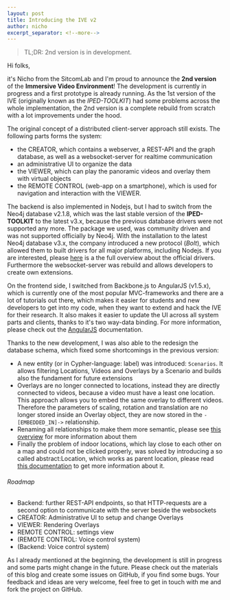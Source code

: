 ```yaml
---
layout: post
title: Introducing the IVE v2
author: nicho
excerpt_separator: <!--more-->
---
```


> TL;DR: 2nd version is in development.

<!--more-->

Hi folks,

it's Nicho from the SitcomLab and I'm proud to announce the **2nd version** of the **Immersive Video Environment**! The development is currently in progress and a first prototype is already running. As the 1st version of the IVE (originally known as the *IPED-TOOLKIT*)  had some problems across the whole implementation, the 2nd version is a complete rebuild from scratch with a lot improvements under the hood.

The original concept of a distributed client-server approach still exists. The following parts forms the system:

* the CREATOR, which contains a webserver, a REST-API and the graph database, as well as a websocket-server for realtime communication
* an administrative UI to organize the data
* the VIEWER, which can play the panoramic videos and overlay them with virtual objects
* the REMOTE CONTROL (web-app on a smartphone), which is used for navigation and interaction with the VIEWER.

The backend is also implemented in Nodejs, but I had to switch from the Neo4j database v2.1.8, which was the last stable version of the **IPED-TOOLKIT** to the latest v3.x, because the previous database drivers were not supported any more. The package we used, was community driven and was not supported officially by Neo4j. With the installation to the latest Neo4j database v3.x, the company introduced a new protocol (*Bolt*), which allowed them to built drivers for all major platforms, including Nodejs. If you are interested, please [here](https://neo4j.com/developer/language-guides/) is a the full overview about the official drivers.
Furthermore the websocket-server was rebuild and allows developers to create own extensions.

On the frontend side, I switched from Backbone.js to AngularJS (v1.5.x), which is currently one of the most popular MVC-frameworks and there are a lot of tutorials out there, which makes it easier for students and new developers to get into my code, when they want to extend and hack the IVE for their research. It also makes it easier to update the UI across all system parts and clients, thanks to it's two way-data binding. For more information, please check out the [AngularJS](https://angularjs.org) documentation.

Thanks to the new development, I was also able to the redesign the database schema, which fixed some shortcomings in the previous version:

* A new entity (or in Cypher-language: label) was introduced: `Scenarios`. It allows filtering Locations, Videos and Overlays by a Scenario and builds also the fundament for future extensions
* Overlays are no longer connected to locations, instead they are directly connected to videos, because a video must have a least one location. This approach allows you to embed the same overlay to different videos. Therefore the parameters of scaling, rotation and translation are no longer stored inside an Overlay object, they are now stored in the `-[EMBEDDED_IN]->` relationship.
* Renaming all relationships to make them more semantic, please see [this overview](/graph/#relationships) for more information about them
* Finally the problem of indoor locations, which lay close to each other on a map and could not be clicked properly, was solved by introducing a so called <span class="label label-abstract-location">abstract:Location</span>, which works as parent location, please read [this documentation](/graph/#parent-location-approach) to get more information about it.

###### Roadmap
* Backend: further REST-API endpoints, so that HTTP-requests are a second option to communicate with the server beside the websockets
* CREATOR: Administrative UI to setup and change Overlays
* VIEWER: Rendering Overlays
* REMOTE CONTROL: settings view
* (REMOTE CONTROL: Voice control system)
* (Backend: Voice control system)

As I already mentioned at the beginning, the development is still in progress and some parts might change in the future. Please check out the materials of this blog and create some issues on GitHub, if you find some bugs. Your feedback and ideas are very welcome, feel free to get in touch with me and fork the project on GitHub.
